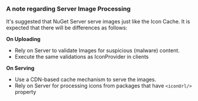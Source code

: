### A note regarding Server Image Processing

It's suggested that NuGet Server serve images just like the Icon Cache.
It is expected that there will be differences as follows:

**On Uploading**

* Rely on Server to validate Images for suspicious (malware) content.
* Execute the same validations as IconProvider in clients

**On Serving**

* Use a CDN-based cache mechanism to serve the images.
* Rely on Server for processing icons from packages that have
  `<iconUrl/>` property
